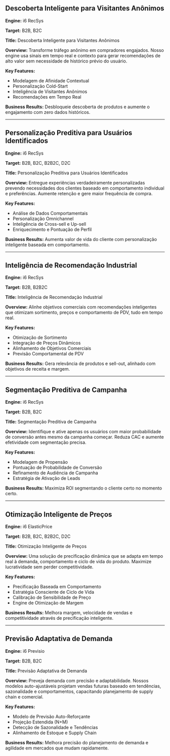 ## Descoberta Inteligente para Visitantes Anônimos

**Engine:** i6 RecSys

**Target:** B2B, B2C

**Title:** Descoberta Inteligente para Visitantes Anônimos

**Overview:** Transforme tráfego anônimo em compradores engajados. Nosso engine usa sinais em tempo real e contexto para gerar recomendações de alto valor sem necessidade de histórico prévio do usuário.

**Key Features:**
- Modelagem de Afinidade Contextual
- Personalização Cold-Start
- Inteligência de Visitantes Anônimos
- Recomendações em Tempo Real

**Business Results:** Desbloqueie descoberta de produtos e aumente o engajamento com zero dados históricos.

---

## Personalização Preditiva para Usuários Identificados

**Engine:** i6 RecSys

**Target:** B2B, B2C, B2B2C, D2C

**Title:** Personalização Preditiva para Usuários Identificados

**Overview:** Entregue experiências verdadeiramente personalizadas prevendo necessidades dos clientes baseado em comportamento individual e preferências. Aumente retenção e gere maior frequência de compra.

**Key Features:**
- Análise de Dados Comportamentais
- Personalização Omnichannel
- Inteligência de Cross-sell e Up-sell
- Enriquecimento e Pontuação de Perfil

**Business Results:** Aumenta valor de vida do cliente com personalização inteligente baseada em comportamento.

---

## Inteligência de Recomendação Industrial

**Engine:** i6 RecSys

**Target:** B2B, B2B2C

**Title:** Inteligência de Recomendação Industrial

**Overview:** Alinhe objetivos comerciais com recomendações inteligentes que otimizam sortimento, preços e comportamento de PDV, tudo em tempo real.

**Key Features:**
- Otimização de Sortimento
- Integração de Preços Dinâmicos
- Alinhamento de Objetivos Comerciais
- Previsão Comportamental de PDV

**Business Results:** Gera relevância de produtos e sell-out, alinhado com objetivos de receita e margem.

---

## Segmentação Preditiva de Campanha

**Engine:** i6 RecSys

**Target:** B2B, B2C

**Title:** Segmentação Preditiva de Campanha

**Overview:** Identifique e ative apenas os usuários com maior probabilidade de conversão antes mesmo da campanha começar. Reduza CAC e aumente efetividade com segmentação precisa.

**Key Features:**
- Modelagem de Propensão
- Pontuação de Probabilidade de Conversão
- Refinamento de Audiência de Campanha
- Estratégia de Ativação de Leads

**Business Results:** Maximiza ROI segmentando o cliente certo no momento certo.

---

## Otimização Inteligente de Preços

**Engine:** i6 ElasticPrice

**Target:** B2B, B2C, B2B2C, D2C

**Title:** Otimização Inteligente de Preços

**Overview:** Uma solução de precificação dinâmica que se adapta em tempo real à demanda, comportamento e ciclo de vida do produto. Maximize lucratividade sem perder competitividade.

**Key Features:**
- Precificação Baseada em Comportamento
- Estratégia Consciente de Ciclo de Vida
- Calibração de Sensibilidade de Preço
- Engine de Otimização de Margem

**Business Results:** Melhora margem, velocidade de vendas e competitividade através de precificação inteligente.

---

## Previsão Adaptativa de Demanda

**Engine:** i6 Previsio

**Target:** B2B, B2C

**Title:** Previsão Adaptativa de Demanda

**Overview:** Preveja demanda com precisão e adaptabilidade. Nossos modelos auto-ajustáveis projetam vendas futuras baseado em tendências, sazonalidade e comportamentos, capacitando planejamento de supply chain e comercial.

**Key Features:**
- Modelo de Previsão Auto-Reforçante
- Projeção Estendida (N+M)
- Detecção de Sazonalidade e Tendências
- Alinhamento de Estoque e Supply Chain

**Business Results:** Melhora precisão do planejamento de demanda e agilidade em mercados que mudam rapidamente.
